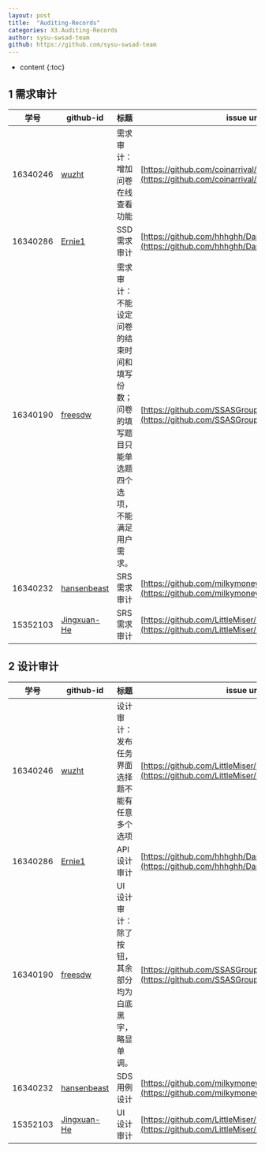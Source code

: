 ```yaml
---
layout: post
title:  "Auditing-Records"
categories: X3.Auditing-Records
author: sysu-swsad-team
github: https://github.com/sysu-swsad-team
---
```


* content
{:toc}


## 1 需求审计

| 学号     | github-id                         | 标题                           | issue url                                           |
| -------- | --------------------------------- | ------------------------------ | --------------------------------------------------- |
| 16340246 | [wuzht](https://github.com/wuzht) | 需求审计：增加问卷在线查看功能 | [https://github.com/coinarrival/coinarrival/issues/2](https://github.com/coinarrival/coinarrival/issues/2) |
| 16340286 | [Ernie1](https://github.com/Ernie1) | SSD需求审计 | [https://github.com/hhhghh/Dashboard/issues/19](https://github.com/hhhghh/Dashboard/issues/19) |
| 16340190 | [freesdw](https://github.com/freesdw) | 需求审计：不能设定问卷的结束时间和填写份数；问卷的填写题目只能单选题四个选项，不能满足用户需求。 | [https://github.com/SSASGroup/Dashboard/issues/21](https://github.com/SSASGroup/Dashboard/issues/21) |
| 16340232 | [hansenbeast](https://github.com/hansenbeast) | SRS需求审计 | [https://github.com/milkymoney/Dashboard/issues/12](https://github.com/milkymoney/Dashboard/issues/12) |
| 15352103 | [Jingxuan-He](https://github.com/Jingxuan-He) | SRS需求审计 | [https://github.com/LittleMiser/LittleMiser/issues/5](https://github.com/LittleMiser/LittleMiser/issues/5) |


## 2 设计审计

| 学号     | github-id                         | 标题                                           | issue url                                         |
| -------- | --------------------------------- | ---------------------------------------------- | ------------------------------------------------- |
| 16340246 | [wuzht](https://github.com/wuzht) | 设计审计：发布任务界面选择题不能有任意多个选项 | [https://github.com/LittleMiser/Dashboard/issues/1](https://github.com/LittleMiser/Dashboard/issues/1) |
| 16340286 | [Ernie1](https://github.com/Ernie1) | API设计审计 | [https://github.com/hhhghh/Dashboard/issues/18](https://github.com/hhhghh/Dashboard/issues/18) |
| 16340190 | [freesdw](https://github.com/freesdw) | UI设计审计：除了按钮，其余部分均为白底黑字，略显单调。 | [https://github.com/SSASGroup/Dashboard/issues/22](https://github.com/SSASGroup/Dashboard/issues/22) |
| 16340232 | [hansenbeast](https://github.com/hansenbeast) | SDS用例设计 | [https://github.com/milkymoney/Dashboard/issues/13](https://github.com/milkymoney/Dashboard/issues/13) |
| 15352103 | [Jingxuan-He](https://github.com/Jingxuan-He) | UI设计审计 | [https://github.com/LittleMiser/LittleMiser/issues/6](https://github.com/LittleMiser/LittleMiser/issues/6) |